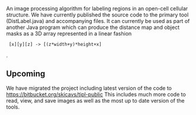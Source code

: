 An image processing algorithm for labeling regions in an open-cell cellular structure. We have currently published the source code to the primary tool (DistLabel.java) and accompanying files. It can currently be used as part of another Java program which can produce the distance map and object masks as a 3D array represented in a linear fashion
```
 [x][y][z] -> [(z*width+y)*height+x] 
```
.
## Upcoming ##
We have migrated the project including latest version of the code to https://bitbucket.org/skicavs/tipl-public This includes much more code to read, view, and save images as well as the most up to date version of the tools.